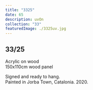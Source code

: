 ```yaml
---
title: "3325"
date: 65
description: uvOn
collection: "33"
featuredImage: ./3325uv.jpg
---
```


## 33/25

Acrylic on wood<br/>
150x110cm wood panel

Signed and ready to hang.<br/>
Painted in Jorba Town, Catalonia. 2020.
